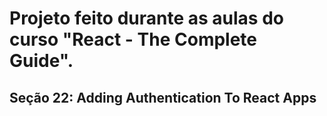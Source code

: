# Projeto feito durante as aulas do curso "React - The Complete Guide".
## Seção 22: Adding Authentication To React Apps
